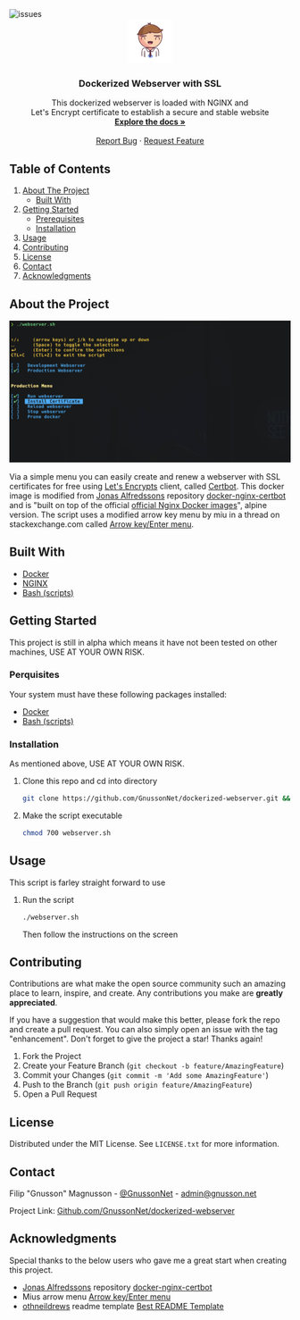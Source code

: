 <img src="https://img.shields.io/github/issues/GnussonNet/dockerized-webserver" alt="issues">

<br />
<div align="center">
  <a href="https://github.com/othneildrew/Best-README-Template">
  <img src="https://github.com/GnussonNet/dockerized-webserver/blob/main/.github/logo.svg" alt="logo" width="80" height="80">
  </a>

  <h3 align="center">Dockerized Webserver with SSL</h3>

  <p align="center">
    This dockerized webserver is loaded with NGINX and<br /> Let's Encrypt certificate to establish a secure and stable website
    <br />
    <a href="https://github.com/GnussonNet/dockerized-webserver#about-the-project"><strong>Explore the docs »</strong></a>
    <br />
    <br />
    <a href="https://github.com/GnussonNet/dockerized-webserver/issues/new?assignees=&labels=&template=bug_report.md">Report Bug</a>
    ·
    <a href="https://github.com/GnussonNet/dockerized-webserver/issues/new?assignees=&labels=&template=feature_request.md">Request Feature</a>
  </p>
</div>

## Table of Contents

<ol>
  <li>
    <a href="#about-the-project">About The Project</a>
    <ul>
      <li><a href="#built-with">Built With</a></li>
    </ul>
  </li>
  <li>
    <a href="#getting-started">Getting Started</a>
    <ul>
      <li><a href="#prerequisites">Prerequisites</a></li>
      <li><a href="#installation">Installation</a></li>
    </ul>
  </li>
  <li><a href="#usage">Usage</a></li>
  <li><a href="#contributing">Contributing</a></li>
  <li><a href="#license">License</a></li>
  <li><a href="#contact">Contact</a></li>
  <li><a href="#acknowledgments">Acknowledgments</a></li>
</ol>
  
## About the Project

<img title="Product Screenshot" alt="Product screenshot" src="https://github.com/GnussonNet/dockerized-webserver/blob/main/.github/preview.png">

Via a simple menu you can easily create and renew a webserver with  SSL certificates for free using [Let's Encrypts](https://letsencrypt.org/) client, called [Certbot](https://github.com/certbot/certbot). This docker image is modified from [Jonas Alfredssons](https://github.com/JonasAlfredsson) repository [docker-nginx-certbot](https://github.com/JonasAlfredsson/docker-nginx-certbot/blob/master/src/Dockerfile-alpine) and is "built on top of the official [official Nginx Docker images](https://github.com/nginxinc/docker-nginx)", alpine version. The script uses a modified arrow key menu by miu in a thread on stackexchange.com called [Arrow key/Enter menu](https://unix.stackexchange.com/a/673436).

## Built With
* [Docker](https://www.docker.com/)
* [NGINX](https://nginx.org/)
* [Bash (scripts)](https://www.gnu.org/software/bash/)

## Getting Started
This project is still in alpha which means it have not been tested on other machines, USE AT YOUR OWN RISK.

### Perquisites
Your system must have these following packages installed:

* [Docker](https://www.docker.com/)
* [Bash (scripts)](https://www.gnu.org/software/bash/)

### Installation
As mentioned above, USE AT YOUR OWN RISK.

1. Clone this repo and cd into directory
   ```sh
   git clone https://github.com/GnussonNet/dockerized-webserver.git && cd dockerized-webserver
   ```

2. Make the script executable
   ```sh
   chmod 700 webserver.sh
   ```

## Usage
This script is farley straight forward to use

1. Run the script
   ```sh
   ./webserver.sh
   ```

   Then follow the instructions on the screen

## Contributing

Contributions are what make the open source community such an amazing place to learn, inspire, and create. Any contributions you make are **greatly appreciated**.

If you have a suggestion that would make this better, please fork the repo and create a pull request. You can also simply open an issue with the tag "enhancement".
Don't forget to give the project a star! Thanks again!

1. Fork the Project
2. Create your Feature Branch (`git checkout -b feature/AmazingFeature`)
3. Commit your Changes (`git commit -m 'Add some AmazingFeature'`)
4. Push to the Branch (`git push origin feature/AmazingFeature`)
5. Open a Pull Request

## License

Distributed under the MIT License. See `LICENSE.txt` for more information.

## Contact

Filip "Gnusson" Magnusson - [@GnussonNet](https://twitter.com/GnussonNet) - admin@gnusson.net

Project Link: [Github.com/GnussonNet/dockerized-webserver](https://github.com/GnussonNet/dockerized-webserver)

## Acknowledgments
Special thanks to the below users who gave me a great start when creating this project.

* [Jonas Alfredssons](https://github.com/JonasAlfredsson) repository [docker-nginx-certbot](https://github.com/JonasAlfredsson/docker-nginx-certbot/blob/master/src/Dockerfile-alpine)
* Mius arrow menu [Arrow key/Enter menu](https://unix.stackexchange.com/a/673436)
* [othneildrews](https://github.com/othneildrew) readme template [Best README Template](https://github.com/othneildrew/Best-README-Template)
